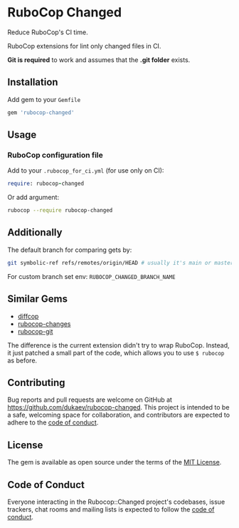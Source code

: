 # RuboCop Changed

Reduce RuboCop's CI time.

RuboCop extensions for lint only changed files in CI.

**Git is required** to work and assumes that the **.git folder** exists.

## Installation

Add gem to your `Gemfile`
```ruby
gem 'rubocop-changed'
```

## Usage

### RuboCop configuration file

Add to your `.rubocop_for_ci.yml` (for use only on CI):

```ruby
require: rubocop-changed
```

Or add argument:
```bash
rubocop --require rubocop-changed
```

## Additionally

The default branch for comparing gets by: 
```bash
git symbolic-ref refs/remotes/origin/HEAD # usually it's main or master
```
For custom branch set env:  `RUBOCOP_CHANGED_BRANCH_NAME`

## Similar Gems

- [diffcop](https://github.com/yohira0616/diffcop)
- [rubocop-changes](https://github.com/fcsonline/rubocop-changes)
- [rubocop-git](https://github.com/m4i/rubocop-git)

The difference is the current extension didn't try to wrap RuboCop.
Instead, it just patched a small part of the code, which allows you to use `$ rubocop` as before.

## Contributing

Bug reports and pull requests are welcome on GitHub at https://github.com/dukaev/rubocop-changed. This project is intended to be a safe, welcoming space for collaboration, and contributors are expected to adhere to the [code of conduct](https://github.com/dukaev/rubocop-changed/blob/master/CODE_OF_CONDUCT.md).

## License

The gem is available as open source under the terms of the [MIT License](https://opensource.org/licenses/MIT).

## Code of Conduct

Everyone interacting in the Rubocop::Changed project's codebases, issue trackers, chat rooms and mailing lists is expected to follow the [code of conduct](https://github.com/dukaev/rubocop-changed/blob/master/CODE_OF_CONDUCT.md).